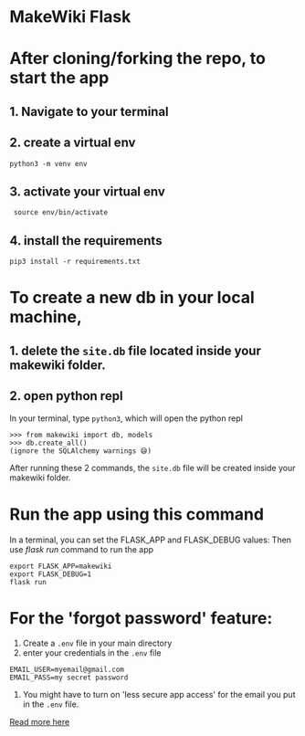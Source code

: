 # MakeWiki Flask

# After cloning/forking the repo, to start the app

## 1. Navigate to your terminal
 
## 2. create a virtual env 
```python3 -m venv env```

## 3. activate your virtual env
``` source env/bin/activate```

## 4. install the requirements
```pip3 install -r requirements.txt```

# To create a new db in your local machine, 

## 1. delete the ```site.db``` file located inside your makewiki folder.

## 2. open python repl 
In your terminal, type ```python3```, which will open the python repl
```
>>> from makewiki import db, models
>>> db.create_all()
(ignore the SQLAlchemy warnings 😅)
```
After running these 2 commands, the ```site.db``` file will be created inside your makewiki folder. 

# Run the app using this command
In a terminal, you can set the FLASK_APP and FLASK_DEBUG values:
Then use *flask run* command to run the app
```
export FLASK_APP=makewiki
export FLASK_DEBUG=1
flask run
```

# For the 'forgot password' feature:
1. Create a ```.env``` file in your main directory
1. enter your credentials in the ```.env``` file
```
EMAIL_USER=myemail@gmail.com
EMAIL_PASS=my secret password
```
1. You might have to turn on 'less secure app access' for the email you put in the ```.env``` file. 

[Read more here](https://support.google.com/accounts/answer/6010255?authuser=2&p=lsa_blocked&hl=en&authuser=2&visit_id=637428262880099931-3692899904&rd=1)
